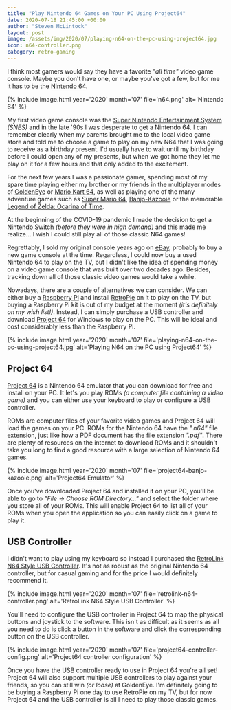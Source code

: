 ```yaml
---
title: "Play Nintendo 64 Games on Your PC Using Project64"
date: 2020-07-18 21:45:00 +00:00
author: "Steven McLintock"
layout: post
image: /assets/img/2020/07/playing-n64-on-the-pc-using-project64.jpg
icon: n64-controller.png
category: retro-gaming
---
```


I think most gamers would say they have a favorite *"all time"* video game console. Maybe you don't have one, or maybe you've got a few, but for me it has to be the [Nintendo 64](https://en.wikipedia.org/wiki/Nintendo_64).

{%
    include image.html
    year='2020'
    month='07'
    file='n64.png'
    alt='Nintendo 64'
%}

My first video game console was the [Super Nintendo Entertainment System](https://en.wikipedia.org/wiki/Super_Nintendo_Entertainment_System) *(SNES)* and in the late '90s I was desperate to get a Nintendo 64. I can remember clearly when my parents brought me to the local video game store and told me to choose a game to play on my new N64 that I was going to receive as a birthday present. I'd usually have to wait until my birthday before I could open any of my presents, but when we got home they let me play on it for a few hours and that only added to the excitement.

For the next few years I was a passionate gamer, spending most of my spare time playing either my brother or my friends in the multiplayer modes of [GoldenEye](https://en.wikipedia.org/wiki/GoldenEye) or [Mario Kart 64](https://en.wikipedia.org/wiki/Mario_Kart_64), as well as playing one of the many adventure games such as [Super Mario 64](https://en.wikipedia.org/wiki/Super_Mario_64), [Banjo-Kazooie](https://en.wikipedia.org/wiki/Banjo-Kazooie) or the memorable [Legend of Zelda: Ocarina of Time](https://en.wikipedia.org/wiki/The_Legend_of_Zelda:_Ocarina_of_Time).

At the beginning of the COVID-19 pandemic I made the decision to get a Nintendo Switch *(before they were in high demand)* and this made me realize... I wish I could still play all of those classic N64 games!

Regrettably, I sold my original console years ago on [eBay](https://www.ebay.ca/), probably to buy a new game console at the time. Regardless, I could now buy a used Nintendo 64 to play on the TV, but I didn't like the idea of spending money on a video game console that was built over two decades ago. Besides, tracking down all of those classic video games would take a while.

Nowadays, there are a couple of alternatives we can consider. We can either buy a [Raspberry Pi](https://www.raspberrypi.org/) and install [RetroPie](https://retropie.org.uk/) on it to play on the TV, but buying a Raspberry Pi kit is out of my budget at the moment *(it's definitely on my wish list!)*. Instead, I can simply purchase a USB controller and download [Project 64](https://www.pj64-emu.com/) for Windows to play on the PC. This will be ideal and cost considerably less than the Raspberry Pi.

{%
    include image.html
    year='2020'
    month='07'
    file='playing-n64-on-the-pc-using-project64.jpg'
    alt='Playing N64 on the PC using Project64'
%}

## Project 64

[Project 64](https://www.pj64-emu.com/) is a Nintendo 64 emulator that you can download for free and install on your PC. It let's you play ROMs *(a computer file containing a video game)* and you can either use your keyboard to play or configure a USB controller.

ROMs are computer files of your favorite video games and Project 64 will load the games on your PC. ROMs for the Nintendo 64 have the *".n64"* file extension, just like how a PDF document has the file extension *".pdf"*. There are plenty of resources on the internet to download ROMs and it shouldn't take you long to find a good resource with a large selection of Nintendo 64 games.

{%
    include image.html
    year='2020'
    month='07'
    file='project64-banjo-kazooie.png'
    alt='Project64 Emulator'
%}

Once you've downloaded Project 64 and installed it on your PC, you'll be able to go to *"File -> Choose ROM Directory..."* and select the folder where you store all of your ROMs. This will enable Project 64 to list all of your ROMs when you open the application so you can easily click on a game to play it.

## USB Controller

I didn't want to play using my keyboard so instead I purchased the [RetroLink N64 Style USB Controller](https://www.amazon.ca/dp/B00MYBLBMY/ref=cm_sw_r_cp_apa_i_G82eFb5FMHXQV). It's not as robust as the original Nintendo 64 controller, but for casual gaming and for the price I would definitely recommend it.

{%
    include image.html
    year='2020'
    month='07'
    file='retrolink-n64-controller.png'
    alt='RetroLink N64 Style USB Controller'
%}

You'll need to configure the USB controller in Project 64 to map the physical buttons and joystick to the software. This isn't as difficult as it seems as all you need to do is click a button in the software and click the corresponding button on the USB controller.

{%
    include image.html
    year='2020'
    month='07'
    file='project64-controller-config.png'
    alt='Project64 controller configuration'
%}

Once you have the USB controller ready to use in Project 64 you're all set! Project 64 will also support multiple USB controllers to play against your friends, so you can still win *(or loose)* at GoldenEye. I'm definitely going to be buying a Raspberry Pi one day to use RetroPie on my TV, but for now Project 64 and the USB controller is all I need to play those classic games.